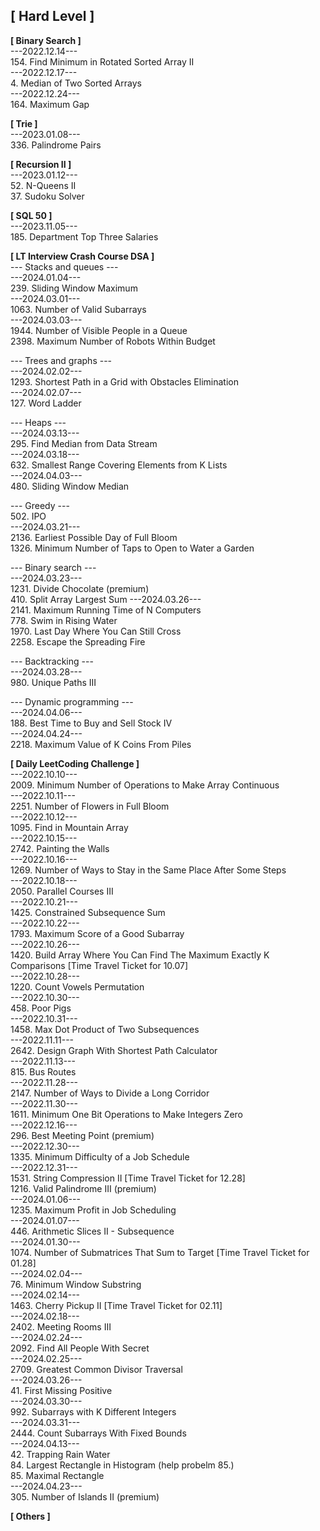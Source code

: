 ## **[ Hard Level ]**
**[ Binary Search ]**\
---2022.12.14---\
154. Find Minimum in Rotated Sorted Array II\
---2022.12.17---\
4. Median of Two Sorted Arrays\
---2022.12.24---\
164. Maximum Gap

**[ Trie ]**\
---2023.01.08---\
336. Palindrome Pairs

**[ Recursion II ]**\
---2023.01.12---\
52. N-Queens II\
37. Sudoku Solver

**[ SQL 50 ]**\
---2023.11.05---\
185. Department Top Three Salaries

**[ LT Interview Crash Course DSA ]**\
--- Stacks and queues ---\
---2024.01.04---\
239. Sliding Window Maximum\
---2024.03.01---\
1063. Number of Valid Subarrays\
---2024.03.03---\
1944. Number of Visible People in a Queue\
2398. Maximum Number of Robots Within Budget

--- Trees and graphs ---\
---2024.02.02---\
1293. Shortest Path in a Grid with Obstacles Elimination\
---2024.02.07---\
127. Word Ladder

--- Heaps ---\
---2024.03.13---\
295. Find Median from Data Stream\
---2024.03.18---\
632. Smallest Range Covering Elements from K Lists\
---2024.04.03---\
480. Sliding Window Median

--- Greedy ---\
502. IPO\
---2024.03.21---\
2136. Earliest Possible Day of Full Bloom\
1326. Minimum Number of Taps to Open to Water a Garden

--- Binary search ---\
---2024.03.23---\
1231. Divide Chocolate (premium)\
410. Split Array Largest Sum
---2024.03.26---\
2141. Maximum Running Time of N Computers\
778. Swim in Rising Water\
1970. Last Day Where You Can Still Cross\
2258. Escape the Spreading Fire

--- Backtracking ---\
---2024.03.28---\
980. Unique Paths III

--- Dynamic programming ---\
---2024.04.06---\
188. Best Time to Buy and Sell Stock IV\
---2024.04.24---\
2218. Maximum Value of K Coins From Piles

**[ Daily LeetCoding Challenge ]**\
---2022.10.10---\
2009. Minimum Number of Operations to Make Array Continuous\
---2022.10.11---\
2251. Number of Flowers in Full Bloom\
---2022.10.12---\
1095. Find in Mountain Array\
---2022.10.15---\
2742. Painting the Walls\
---2022.10.16---\
1269. Number of Ways to Stay in the Same Place After Some Steps\
---2022.10.18---\
2050. Parallel Courses III\
---2022.10.21---\
1425. Constrained Subsequence Sum\
---2022.10.22---\
1793. Maximum Score of a Good Subarray\
---2022.10.26---\
1420. Build Array Where You Can Find The Maximum Exactly K Comparisons [Time Travel Ticket for 10.07]\
---2022.10.28---\
1220. Count Vowels Permutation\
---2022.10.30---\
458. Poor Pigs\
---2022.10.31---\
1458. Max Dot Product of Two Subsequences\
---2022.11.11---\
2642. Design Graph With Shortest Path Calculator\
---2022.11.13---\
815. Bus Routes\
---2022.11.28---\
2147. Number of Ways to Divide a Long Corridor\
---2022.11.30---\
1611. Minimum One Bit Operations to Make Integers Zero\
---2022.12.16---\
296. Best Meeting Point (premium)\
---2022.12.30---\
1335. Minimum Difficulty of a Job Schedule\
---2022.12.31---\
1531. String Compression II [Time Travel Ticket for 12.28]\
1216. Valid Palindrome III (premium)\
---2024.01.06---\
1235. Maximum Profit in Job Scheduling\
---2024.01.07---\
446. Arithmetic Slices II - Subsequence\
---2024.01.30---\
1074. Number of Submatrices That Sum to Target [Time Travel Ticket for 01.28]\
---2024.02.04---\
76. Minimum Window Substring\
---2024.02.14---\
1463. Cherry Pickup II [Time Travel Ticket for 02.11]\
---2024.02.18---\
2402. Meeting Rooms III\
---2024.02.24---\
2092. Find All People With Secret\
---2024.02.25---\
2709. Greatest Common Divisor Traversal\
---2024.03.26---\
41. First Missing Positive\
---2024.03.30---\
992. Subarrays with K Different Integers\
---2024.03.31---\
2444. Count Subarrays With Fixed Bounds\
---2024.04.13---\
42. Trapping Rain Water\
84. Largest Rectangle in Histogram (help probelm 85.)\
85. Maximal Rectangle\
---2024.04.23---\
305. Number of Islands II (premium)

**[ Others ]**





